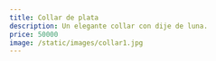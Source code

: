 ```yaml
---
title: Collar de plata
description: Un elegante collar con dije de luna.
price: 50000
image: /static/images/collar1.jpg
---
```

